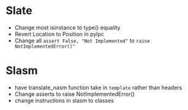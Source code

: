 # Slate
- Change most isinstance to type() equality
- Revert Location to Position in pylpc
- Change all `assert False, "Not Implemented"` to `raise NotImplementedError()"`

# Slasm
- have translate_nasm function take in `template` rather than headers
- Change asserts to raise NotImplementedError()
- change instructions in slasm to classes

